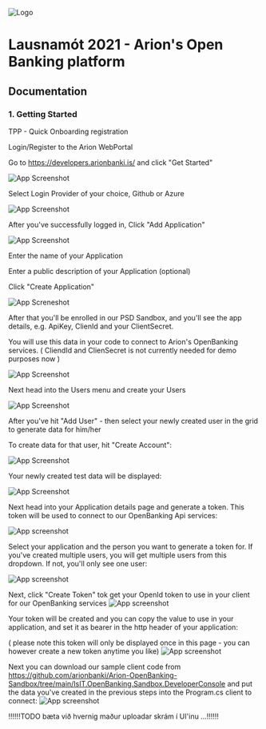 ![Logo](https://github.com/arionbanki/Arion-OpenBanking-Sandbox/blob/main/doc-images/01%20-%20arionlogoblue.png?raw=true)
# Lausnamót 2021 - Arion's Open Banking platform


## Documentation


  ### 1. Getting Started

  TPP - Quick Onboarding registration
  
  Login/Register to the Arion WebPortal

Go to https://developers.arionbanki.is/ and click "Get Started"


![App Screenshot](https://github.com/arionbanki/Arion-OpenBanking-Sandbox/blob/main/doc-images/02%20-%20Getting%20Started.png?raw=true)




Select Login Provider of your choice, Github or Azure

![App Screenshot](https://github.com/arionbanki/Arion-OpenBanking-Sandbox/blob/main/doc-images/03%20-%20Choose%20Provider.png?raw=true)
  
After you've successfully logged in, 
Click "Add Application"

![App Screenshot](https://github.com/arionbanki/Arion-OpenBanking-Sandbox/blob/main/doc-images/04%20-%20Create%20your%20first%20application.png?raw=true)

Enter the name of your Application

Enter a public description of your Application (optional)

Click "Create Application"

![App Screneshot](https://github.com/arionbanki/Arion-OpenBanking-Sandbox/blob/main/doc-images/05%20-%20Application%20Details%20Create.png?raw=true)

After that you'll be enrolled in our PSD Sandbox, and you'll see the app details, e.g. ApiKey, ClienId and your ClientSecret.

You will use this data in your code to connect to Arion's OpenBanking services.
( CliendId and ClienSecret is not currently needed for demo purposes now )

![App Screenshot](https://github.com/arionbanki/Arion-OpenBanking-Sandbox/blob/main/doc-images/06%20-%20My%20Demo%20App.png?raw=true)


Next head into the Users menu and create your Users

![App Screenshot](https://github.com/arionbanki/Arion-OpenBanking-Sandbox/blob/main/doc-images/07%20-%20Manage%20Users.png?raw=true)

After you've hit "Add User" - then select your newly created user in the grid to generate data for him/her

To create data for that user, hit "Create Account":

![App Screenshot](https://github.com/arionbanki/Arion-OpenBanking-Sandbox/blob/main/doc-images/08%20-%20Create%20Accounts.png?raw=true)

Your newly created test data will be displayed:

![App Screenshot](https://github.com/arionbanki/Arion-OpenBanking-Sandbox/blob/main/doc-images/09%20-%20Accounts%20Data.png?raw=true)

Next head into your Application details page and generate a token. This token will be used to connect to our OpenBanking Api services:

![App screenshot](https://github.com/arionbanki/Arion-OpenBanking-Sandbox/blob/main/doc-images/10%20-%20Generate%20Token%20Button.png?raw=true)

Select your application and the person you want to generate a token for. If you've created multiple users, you will get multiple users from this dropdown. If not, you'll only see one user:

![App screenshot](https://github.com/arionbanki/Arion-OpenBanking-Sandbox/blob/main/doc-images/11%20-%20Create%20Token.png?raw=true)

Next, click "Create Token" tok get your OpenId token to use in your client for our OpenBanking services
![App screenshot](https://github.com/arionbanki/Arion-OpenBanking-Sandbox/blob/main/doc-images/12%20-%20Token%20Generation.png?raw=true)

Your token will be created and you can copy the value to use in your application, and set it as bearer in the http header of your application:

( please note this token will only be displayed once in this page - you can however create a new token anytime you like)
![App screenshot](https://github.com/arionbanki/Arion-OpenBanking-Sandbox/blob/main/doc-images/13%20-%20Token%20Created.png?raw=true)

Next you can download our sample client code from https://github.com/arionbanki/Arion-OpenBanking-Sandbox/tree/main/IsIT.OpenBanking.Sandbox.DeveloperConsole
and put the data you've created in the previous steps into the Program.cs client to connect:
![App screenshot](https://github.com/arionbanki/Arion-OpenBanking-Sandbox/blob/main/doc-images/14%20-%20DevConsole%20Demo%20Code.png?raw=true)

!!!!!!TODO bæta við hvernig maður uploadar skrám í UI'inu ...!!!!!!
